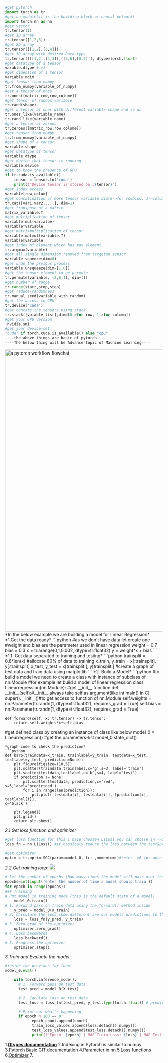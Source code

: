 ```python
#get pytorch 
import torch as tr
#get nn module(it is the building block of neural network)
import torch.nn as nn
#get vector
tr.tensor(1)
#get 1D array
tr.tensor([1,2,3])
#get 2D array
tr.tensor([[1,2],[3,4]])
#get 3D array with desired Data-type
tr.tensor([[[1,2],[4,3]],[[5,6],[8,7]]], dtype=torch.float)
#get datatype of a tensor
varable.dtype #->1
#get dimension of a tensor 
variable.ndim
#get tensor from numpy
tr.from_numpy(variable_of_numpy)
#get a tensor of ones
tr.ones([matrix_row,row,colume])
#get tensor of random variable
tr.rand(shape)
#get a tensor of ones with different variable shape and so on
tr.ones_like(variable_name)
tr.rand_like(variable_name)
#get a tensor of zeroes
tr.zeroes([matrix_row,row,colume])
#get tensor from numpy
tr.from_numpy(variable_of_numpy)
#get shape of a tensor
variable.shape
#get datatype of tensor
variable.dtype
#get device that tensor is running
variable.device
#get to know the presence of GPU
if tr.cuda.is_available():
	tensor = tensor.to('cuda')
	print(f"Device tensor is stored on :{tensor}")
#get index access
variable[row,colum]
#get concatination of more tensor variable dim(0->for rowbind, 1->columnbind)
tr.cat([var1,var2,....], dim=1)
#get transpose of a matrix
matrix_variable.T
#get multiplication of tensor
variable.mul(varialbe)
variable*variable
#get matrixmultiplication of tensor
variable.matmul(variable.T)
variable@variable
#get index of element which has max element
tr.argmax(variable)
#get all single dimension removed from targeted sensor
variable.squeeze(dim=0)
#get undo the prvious process
variable.unsqueeze(dim=[1,0])
#get the tensor element to ge permute
tr.permute(variable, (2,0,1), dim=())
#get number of range
tr.range(start,stop,step)
#get reduce-randomness
tr.manual_seed(variable_with_random)
#get the access to GPU 
tr.device('cuda')
#get concate the tensors using stack
tr.stack([vaiable_list],dim=[0->for row, 1->for column])
#get your GPU version
!nvidia.smi
#get your device-set 
"cuda" if torch.cuda.is_available() else "cpu"
----the above things are basic of pytorch----
----The below thing will be Advance topic of Machine Learning----
```
<img src="https://raw.githubusercontent.com/mrdbourke/pytorch-deep-learning/main/images/01_a_pytorch_workflow.png" width=900 alt="a pytorch workflow flowchat"/>
*In the below example we are building a model for Linear Regression*
*1.Get the data ready*
```python
#as we don't have data let create one
#weight and bias are the parameter used in linear regression
weight = 0.7
bias = 0.3
x = tr.arange(0,1,0.002, dtype=tr.float32)
y = weight*x + bias
```
*1.1. Get data separated to training and testing*
```python
trainsplit = 0.8*len(x) #allocate 80% of data to training
x_train, y_train = x[:trainsplit], y[:trainsplit]
x_test, y_test = x[trainsplit:], y[trainsplit:]
#create a graph of test data and train data using matplotlib
```
*2. Build a Model*
```python
#to build a model we need to create a class with instance of subclass of nn.Module
#for example let build a model of linear regression
class Linearregression(nn.Module):
#get __init__ function
    def __init__(self):#__init__ always take self as argument(like int main() in C)
        super().__init__()#to get access to function of nn.Module
        self.weights = nn.Parameter(tr.randn(1, dtype=tr.float32), requires_grad = True)
        self.bias = nn.Parameter(tr.randn(1, dtype=tr.float32), requires_grad = True)

    def forward(self, x: tr.tensor) -> tr.tensor:
        return self.weights*x+self.bias
#get defined class by creating an instance of class like below
model_0 = Linearregression()
#get the parameters-list 
model_0.state_dict()
```
*graph code to check the prediction*
```python
def barp(traindata=x_train, trainlabel=y_train, testdata=x_test, testlabel=y_test, prediction=None):
    plt.figure(figsize=(10,5))
    plt.scatter(traindata,trainlabel,c='g',s=3, label='train')
    plt.scatter(testdata,testlabel,c='b',s=4, label='test')
    if prediction != None:
        plt.scatter(testdata, prediction,c='red', s=5,label='predicteed')
        for i in range(len(prediction)):
            plt.plot([testdata[i], testdata[i]], [prediction[i], testlabel[i]],                                                                                  c='black')
    
    plt.legend()
    plt.grid()
    return plt.show()
```
*2.1 Get loss function and optimizer*
```python
#get loss function for this i have chossen L1Loss you can chosse in ->5
loss_fn = nn.L1Loss() #it bassicaly reduce the loss between the test&predicted value in each ephoes

#get optimizer
optim = tr.optim.SGC(param=model_0, lr: ,momentum:)#refer ->6 for more information
```
*2.2 Get training loop*: ![](https://i.imgur.com/0YWVlYC.png)
```python
# Set the number of epochs (how many times the model will pass over the training data)
epochs=int(input('enter the number of time a model should train'))
for epoch in range(epochs):
### Training
# Put model in training mode (this is the default state of a model)
    model_0.train()
# 1. Forward pass on train data using the forward() method inside 
    y_pred = model_0(X_train)
# 2. Calculate the loss (how different are our models predictions to the ground truth)
    loss = loss_fn(y_pred, y_train)
# 3. Zero grad of the optimizer
    optimizer.zero_grad()
# 4. Loss backwards
    loss.backward()
# 5. Progress the optimizer
    optimizer.step()
```
*3.Train and Evaluate the model*
```python
#inside the previous for loop
model_0.eval()

    with torch.inference_mode():
      # 1. Forward pass on test data
      test_pred = model_0(X_test)

      # 2. Caculate loss on test data
      test_loss = loss_fn(test_pred, y_test.type(torch.float)) # predictions come in torch.float datatype, so comparisons need to be done with tensors of the same type

      # Print out what's happening
      if epoch % 100 == 0:
            epoch_count.append(epoch)
            train_loss_values.append(loss.detach().numpy())
            test_loss_values.append(test_loss.detach().numpy())
            print(f"Epoch: {epoch} | MAE Train Loss: {loss} | MAE Test Loss:                                                                                   {test_loss} ")
```


1.**[Dtypes documentation](https://pytorch.org/docs/stable/tensors.html)**
2.Indexing in Pytorch is similar to numpy 
3.[Pytorch Basic GIT documentation](https://github.com/mrdbourke/pytorch-deep-learning/blob/main/00_pytorch_fundamentals.ipynb)
4.[Parameter in nn](https://pytorch.org/docs/stable/generated/torch.nn.parameter.Parameter.html#parameter)
5.[Loss functions](https://pytorch.org/docs/stable/nn.html#loss-functions)
6.[Optimizer](https://pytorch.org/docs/stable/optim.html)
7.